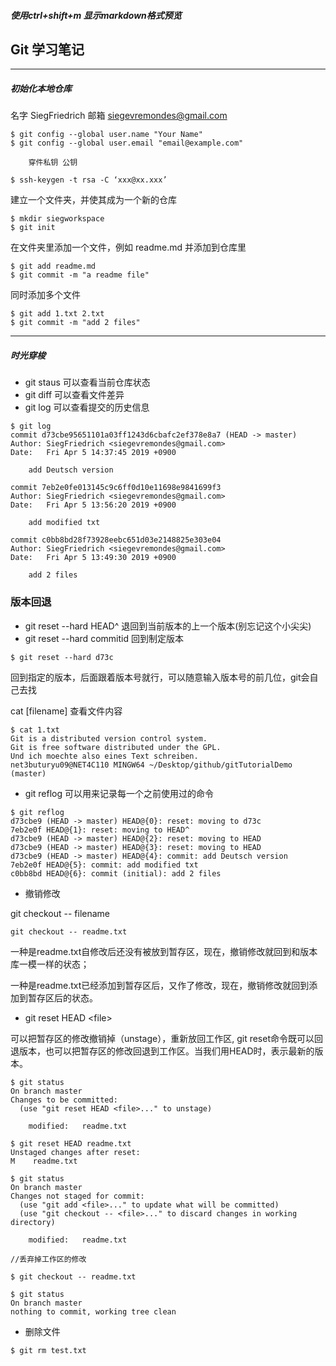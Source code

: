 ##### 使用ctrl+shift+m 显示markdown格式预览

## Git 学习笔记


---

#####  初始化本地仓库

名字 SiegFriedrich
邮箱 siegevremondes@gmail.com

```
$ git config --global user.name "Your Name"
$ git config --global user.email "email@example.com"

    穿件私钥 公钥

$ ssh-keygen -t rsa -C ‘xxx@xx.xxx’
```
建立一个文件夹，并使其成为一个新的仓库
```
$ mkdir siegworkspace
$ git init
```
在文件夹里添加一个文件，例如 readme.md 并添加到仓库里
```
$ git add readme.md
$ git commit -m "a readme file"
```
同时添加多个文件
```
$ git add 1.txt 2.txt
$ git commit -m "add 2 files"
```
---

##### 时光穿梭

- git staus 可以查看当前仓库状态
- git diff 可以查看文件差异
- git log 可以查看提交的历史信息

```
$ git log
commit d73cbe95651101a03ff1243d6cbafc2ef378e8a7 (HEAD -> master)
Author: SiegFriedrich <siegevremondes@gmail.com>
Date:   Fri Apr 5 14:37:45 2019 +0900

    add Deutsch version

commit 7eb2e0fe013145c9c6ff0d10e11698e9841699f3
Author: SiegFriedrich <siegevremondes@gmail.com>
Date:   Fri Apr 5 13:56:20 2019 +0900

    add modified txt

commit c0bb8bd28f73928eebc651d03e2148825e303e04
Author: SiegFriedrich <siegevremondes@gmail.com>
Date:   Fri Apr 5 13:49:30 2019 +0900

    add 2 files

```
### 版本回退
- git reset --hard HEAD^ 退回到当前版本的上一个版本(别忘记这个小尖尖)
- git reset --hard commitid 回到制定版本

```
$ git reset --hard d73c
```
回到指定的版本，后面跟着版本号就行，可以随意输入版本号的前几位，git会自己去找

cat [filename] 查看文件内容

```
$ cat 1.txt
Git is a distributed version control system.
Git is free software distributed under the GPL.
Und ich moechte also eines Text schreiben.
net3buturyu09@NET4C110 MINGW64 ~/Desktop/github/gitTutorialDemo (master)
```
- git reflog 可以用来记录每一个之前使用过的命令

```
$ git reflog
d73cbe9 (HEAD -> master) HEAD@{0}: reset: moving to d73c
7eb2e0f HEAD@{1}: reset: moving to HEAD^
d73cbe9 (HEAD -> master) HEAD@{2}: reset: moving to HEAD
d73cbe9 (HEAD -> master) HEAD@{3}: reset: moving to HEAD
d73cbe9 (HEAD -> master) HEAD@{4}: commit: add Deutsch version
7eb2e0f HEAD@{5}: commit: add modified txt
c0bb8bd HEAD@{6}: commit (initial): add 2 files
```

- 撤销修改

git checkout -- filename

```
git checkout -- readme.txt
```

一种是readme.txt自修改后还没有被放到暂存区，现在，撤销修改就回到和版本库一模一样的状态；

一种是readme.txt已经添加到暂存区后，又作了修改，现在，撤销修改就回到添加到暂存区后的状态。

- git reset HEAD <file\>

<file><file>可以把暂存区的修改撤销掉（unstage），重新放回工作区, git reset命令既可以回退版本，也可以把暂存区的修改回退到工作区。当我们用HEAD时，表示最新的版本。



```
$ git status
On branch master
Changes to be committed:
  (use "git reset HEAD <file>..." to unstage)

    modified:   readme.txt

$ git reset HEAD readme.txt
Unstaged changes after reset:
M    readme.txt

$ git status
On branch master
Changes not staged for commit:
  (use "git add <file>..." to update what will be committed)
  (use "git checkout -- <file>..." to discard changes in working directory)

    modified:   readme.txt

//丢弃掉工作区的修改

$ git checkout -- readme.txt

$ git status
On branch master
nothing to commit, working tree clean    

```

- 删除文件

```
$ git rm test.txt
```
